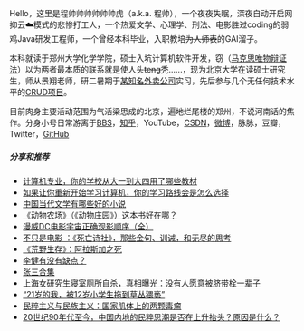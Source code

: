 Hello，这里是程帅帅帅帅帅帅虎（a.k.a. 程帅），一个夜夜失眠，深夜自动开启网抑云☁️模式的悲惨打工人，一个热爱文学、心理学、刑法、电影胜过coding的弱鸡Java研发工程师，一个曾经本科毕业，入职教培~~为人师表~~的GAI溜子。

本科就读于郑州大学化学学院，硕士入坑计算机软件开发，窃（[马克思唯物辩证法](https://baike.baidu.com/item/%E5%94%AF%E7%89%A9%E8%BE%A9%E8%AF%81%E6%B3%95/719434)）以为两者最本质的联系就是使人头~~teng~~秃......，现为北京大学在读硕士研究生，师从景翔老师，研二暑期于[某知名外卖公司](https://about.meituan.com/home)实习，先后参与几个无任何技术水平的[CRUD项目](https://en.wikipedia.org/wiki/HTTP_404)。

目前肉身主要活动范围为气活梁思成的北京，~~遍地烂尾楼~~的郑州，不说河南话的焦作。分身小号日常游离于[BBS](https://bbs.pku.edu.cn/v2/home.php)，[知乎](https://www.zhihu.com/people/Abdullah-Hanafi)，YouTube，[CSDN](https://blog.csdn.net/weixin_50850749?spm=1000.2123.3001.5343)，[微博](https://weibo.com/abdullahhanafi)，脉脉，豆瓣，Twitter，[GitHub](https://github.com/Abdullah-Hanafi)



##### 分享和推荐

- [计算机专业，你的学校从大一到大四用了哪些教材](https://www.zhihu.com/question/49465438/answer/1204499050)
- [如果让你重新开始学习计算机，你的学习路线会是怎么选择](https://www.zhihu.com/question/492545174/answer/2173833512)
- [中国当代文学有哪些好的小说](https://www.zhihu.com/question/23931133/answer/26615005)
- [《动物农场》（《动物庄园》）这本书好在哪？](https://www.zhihu.com/question/21452129/answer/417986334)
- [漫威DC电影宇宙正确观影顺序（全）](https://zhuanlan.zhihu.com/p/61522806)
- [不只是电影 ：《死亡诗社》，那些金句、训诫，和无尽的思考](https://zhuanlan.zhihu.com/p/53868283)
- [《荒野生存》：阿拉斯加之死](https://zhuanlan.zhihu.com/p/33025356)
- [李健有没有缺点？](https://www.zhihu.com/question/267157959/answer/359530933)
- [张三合集](https://www.bilibili.com/video/BV1dj411f7vb?spm_id_from=333.337.search-card.all.click&vd_source=5925754a94875c62f1e28b2f569cd1ef)
- [上海女研究生寝室厕所自杀，真相曝光：没有人愿意被脐带栓一辈子](https://zhuanlan.zhihu.com/p/540944607)
- [“21岁的我，被12岁小学生拖到草丛猥亵”](https://zhuanlan.zhihu.com/p/555037139)
- [民粹主义与民族主义：国家肌体上的两颗毒瘤](https://zhuanlan.zhihu.com/p/129119209)
- [20世纪90年代至今，中国内地的民粹思潮是否在上升抬头？原因是什么？](https://www.zhihu.com/question/20237300/answer/14438539)

